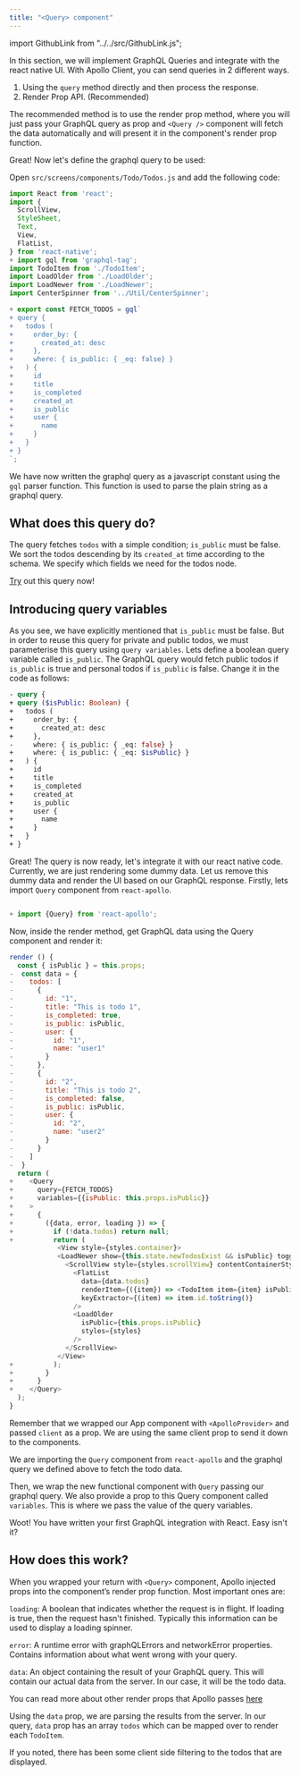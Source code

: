 ```yaml
---
title: "<Query> component"
---
```


import GithubLink from "../../src/GithubLink.js";

In this section, we will implement GraphQL Queries and integrate with the react native UI.
With Apollo Client, you can send queries in 2 different ways.

1. Using the `query` method directly and then process the response.
2. Render Prop API. (Recommended)

The recommended method is to use the render prop method, where you will just pass your GraphQL query as prop and `<Query />` component will fetch the data automatically and will present it in the component's render prop function.

Great! Now let's define the graphql query to be used:

Open `src/screens/components/Todo/Todos.js` and add the following code:


<GithubLink link="https://github.com/hasura/graphql-engine/blob/master/community/learn/graphql-tutorials/tutorials/react-native-apollo/app-final/src/screens/components/Todo/Todos.js" text="Todos.js" />

```javascript
import React from 'react';
import {
  ScrollView,
  StyleSheet,
  Text,
  View,
  FlatList,
} from 'react-native';
+ import gql from 'graphql-tag';
import TodoItem from './TodoItem';
import LoadOlder from './LoadOlder';
import LoadNewer from './LoadNewer';
import CenterSpinner from '../Util/CenterSpinner';

+ export const FETCH_TODOS = gql`
+ query {
+   todos (
+     order_by: {
+       created_at: desc
+     },
+     where: { is_public: { _eq: false} }
+   ) {
+     id
+     title
+     is_completed
+     created_at
+     is_public
+     user {
+       name
+     }
+   }
+ }
`;
```

We have now written the graphql query as a javascript constant using the `gql` parser function. This function is used to parse the plain string as a graphql query.

What does this query do? 
------------------------
The query fetches `todos` with a simple condition; `is_public` must be false. We sort the todos descending by its `created_at` time according to the schema. We specify which fields we need for the todos node.

[Try](https://learn.hasura.io/graphql/graphiql?tutorial=react-native) out this query now!

Introducing query variables
---------------------------

As you see, we have explicitly mentioned that `is_public` must be false. But in order to reuse this query for private and public todos, we must parameterise this query using `query variables`. Lets define a boolean query variable called `is_public`. The GraphQL query would fetch public todos if `is_public` is true and personal todos if `is_public` is false. Change it in the code as follows:

```graphql
- query {
+ query ($isPublic: Boolean) {
+   todos (
+     order_by: {
+       created_at: desc
+     },
-     where: { is_public: { _eq: false} }
+     where: { is_public: { _eq: $isPublic} }
+   ) {
+     id
+     title
+     is_completed
+     created_at
+     is_public
+     user {
+       name
+     }
+   }
+ }
```

Great! The query is now ready, let's integrate it with our react native code. Currently, we are just rendering some dummy data. Let us remove this dummy data and render the UI based on our GraphQL response. Firstly, lets import `Query` component from `react-apollo`.

```js

+ import {Query} from 'react-apollo';

```

Now, inside the render method, get GraphQL data using the Query component and render it:


```js
render () {
  const { isPublic } = this.props;
-  const data = {
-    todos: [
-      {
-        id: "1",
-        title: "This is todo 1",
-        is_completed: true,
-        is_public: isPublic,
-        user: {
-          id: "1",
-          name: "user1"
-        }
-      },
-      {
-        id: "2",
-        title: "This is todo 2",
-        is_completed: false,
-        is_public: isPublic,
-        user: {
-          id: "2",
-          name: "user2"
-        }
-      }
-    ]
-  }
  return (
+    <Query
+      query={FETCH_TODOS}
+      variables={{isPublic: this.props.isPublic}}
+    >
+      {
+        ({data, error, loading }) => {
+          if (!data.todos) return null;
+          return (
            <View style={styles.container}>
            <LoadNewer show={this.state.newTodosExist && isPublic} toggleShow={this.dismissNewTodoBanner} styles={styles} isPublic={this.props.isPublic}/>
              <ScrollView style={styles.scrollView} contentContainerStyle={styles.scrollViewContainer}>
                <FlatList
                  data={data.todos}
                  renderItem={({item}) => <TodoItem item={item} isPublic={this.props.isPublic}/>}
                  keyExtractor={(item) => item.id.toString()}
                />
                <LoadOlder
                  isPublic={this.props.isPublic}
                  styles={styles}
                />
              </ScrollView>
            </View>
+          );
+        }
+      }
+    </Query>
  );
}
```

Remember that we wrapped our App component with `<ApolloProvider>` and passed `client` as a prop. We are using the same client prop to send it down to the components.

We are importing the `Query` component from `react-apollo` and the graphql query we defined above to fetch the todo data.

Then, we wrap the new functional component with `Query` passing our graphql query. We also provide a prop to this Query component called `variables`. This is where we pass the value of the query variables.

Woot! You have written your first GraphQL integration with React. Easy isn't it?

How does this work?
-------------------
When you wrapped your return with `<Query>` component, Apollo injected props into the component’s render prop function. Most important ones are:

`loading`: A boolean that indicates whether the request is in flight. If loading is true, then the request hasn't finished. Typically this information can be used to display a loading spinner.

`error`: A runtime error with graphQLErrors and networkError properties. Contains information about what went wrong with your query.

`data`: An object containing the result of your GraphQL query. This will contain our actual data from the server. In our case, it will be the todo data.

You can read more about other render props that Apollo passes [here](https://www.apollographql.com/docs/react/essentials/queries.html#render-prop)

Using the `data` prop, we are parsing the results from the server. In our query, `data` prop has an array `todos` which can be mapped over to render each `TodoItem`.

If you noted, there has been some client side filtering to the todos that are displayed.
